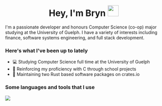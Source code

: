 <h1 align="center">Hey, I'm Bryn <img src="https://media.giphy.com/media/hvRJCLFzcasrR4ia7z/giphy.gif" width="35"></h1>

I'm a passionate developer and honours Computer Science (co-op) major studying at the University of Guelph. I have a variety of interests including finance, software systems engineering, and full stack development.

<h3>Here's what I've been up to lately</h3>

- 💻 Studying Computer Science full time at the University of Guelph
- 👾 Reinforcing my proficiency with C through school projects
- 🦀 Maintaining two Rust based software packages on crates.io
  
<h3>Some languages and tools that I use</h3>

<p>
  <a href="https://skillicons.dev">
    <img src="https://skillicons.dev/icons?i=c,cpp,cs,java,rust,python,ts,nodejs,react,tailwind,html,css,mongodb,docker,git" />
  </a>
</p>
